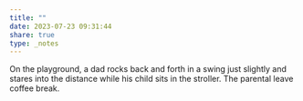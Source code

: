 ```yaml
---
title: ""
date: 2023-07-23 09:31:44
share: true
type: _notes
---
```

On the playground, a dad rocks back and forth in a swing just slightly and stares into the distance while his child sits in the stroller. The parental leave coffee break. 
